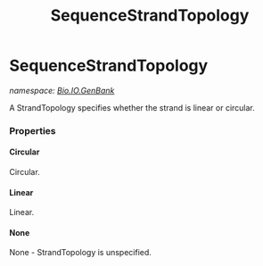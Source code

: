 ﻿---
title: SequenceStrandTopology
---

# SequenceStrandTopology
_namespace: [Bio.IO.GenBank](N-Bio.IO.GenBank.html)_

A StrandTopology specifies whether the strand is linear or circular.



### Properties

#### Circular
Circular.
#### Linear
Linear.
#### None
None - StrandTopology is unspecified.

